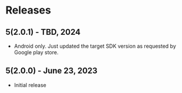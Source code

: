 # Releases

## 5(2.0.1) - TBD, 2024
- Android only. Just updated the target SDK version as requested by Google play
  store.


## 5(2.0.0) - June 23, 2023
- Initial release
